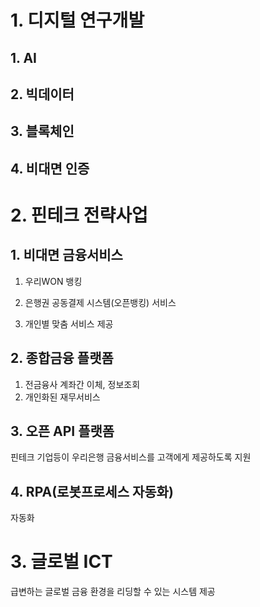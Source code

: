 # 1. 디지털 연구개발

## 1. AI



## 2. 빅데이터



## 3. 블록체인



## 4. 비대면 인증



# 2. 핀테크 전략사업

## 1. 비대면 금융서비스

1. 우리WON 뱅킹

2. 은행권 공동결제 시스템(오픈뱅킹) 서비스

3. 개인별 맞춤 서비스 제공

   

## 2. 종합금융 플랫폼

1. 전금융사 계좌간 이체, 정보조회
2. 개인화된 재무서비스



## 3. 오픈 API 플랫폼

 핀테크 기업등이 우리은행 금융서비스를 고객에게 제공하도록 지원



## 4. RPA(로봇프로세스 자동화)

자동화



# 3. 글로벌 ICT

급변하는 글로벌 금융 환경을 리딩할 수 있는 시스템 제공

